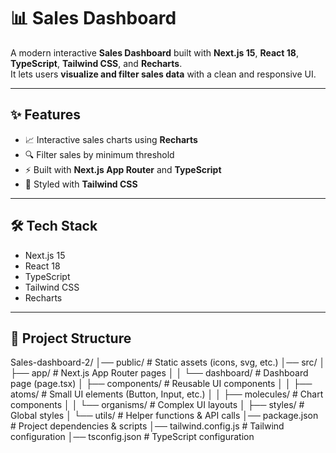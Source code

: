 # 📊 Sales Dashboard  

A modern interactive **Sales Dashboard** built with **Next.js 15**, **React 18**, **TypeScript**, **Tailwind CSS**, and **Recharts**.  
It lets users **visualize and filter sales data** with a clean and responsive UI.  

---

## ✨ Features  

- 📈 Interactive sales charts using **Recharts**  
- 🔍 Filter sales by minimum threshold  
- ⚡ Built with **Next.js App Router** and **TypeScript**  
- 🎨 Styled with **Tailwind CSS**  

---

## 🛠️ Tech Stack  

- Next.js 15  
- React 18  
- TypeScript  
- Tailwind CSS  
- Recharts  

---

## 📂 Project Structure  
Sales-dashboard-2/
│── public/ # Static assets (icons, svg, etc.)
│── src/
│ ├── app/ # Next.js App Router pages
│ │ └── dashboard/ # Dashboard page (page.tsx)
│ ├── components/ # Reusable UI components
│ │ ├── atoms/ # Small UI elements (Button, Input, etc.)
│ │ ├── molecules/ # Chart components
│ │ └── organisms/ # Complex UI layouts
│ ├── styles/ # Global styles
│ └── utils/ # Helper functions & API calls
│── package.json # Project dependencies & scripts
│── tailwind.config.js # Tailwind configuration
│── tsconfig.json # TypeScript configuration
